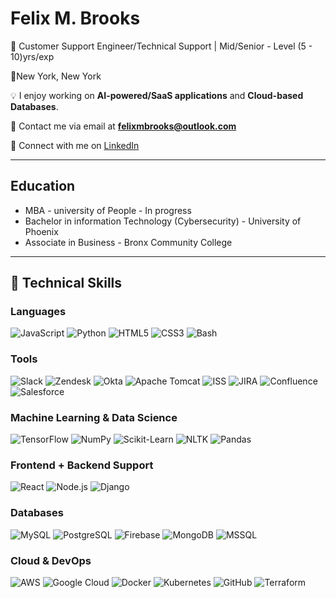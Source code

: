 # Felix M. Brooks

🚀 Customer Support Engineer/Technical Support | Mid/Senior - Level (5 - 10)yrs/exp

📍New York, New York

💡 I enjoy working on **AI-powered/SaaS applications** and **Cloud-based Databases**.    

📧 Contact me via email at **felixmbrooks@outlook.com**  

🔗 Connect with me on [LinkedIn](https://www.linkedin.com/in/felixbrooks/)

---
## Education
- MBA - university of People - In progress
- Bachelor in information Technology (Cybersecurity) - University of Phoenix
- Associate in Business - Bronx Community College
---

## 🚀 Technical Skills

### Languages
![JavaScript](https://img.shields.io/badge/-JavaScript-F7DF1E?style=flat&logo=javascript&logoColor=black)
![Python](https://img.shields.io/badge/-Python-3776AB?style=flat&logo=python&logoColor=white)
![HTML5](https://img.shields.io/badge/-HTML5-E34F26?style=flat&logo=html5&logoColor=white)
![CSS3](https://img.shields.io/badge/-CSS3-1572B6?style=flat&logo=css3&logoColor=white)
![Bash](https://img.shields.io/badge/-Bash-4EAA25?style=flat&logo=gnu-bash&logoColor=white)

### Tools
![Slack](https://img.shields.io/badge/-Slack-4A154B?style=flat&logo=slack&logoColor=white)
![Zendesk](https://img.shields.io/badge/-Zendesk-03363D?style=flat&logo=zendesk&logoColor=white)
![Okta](https://img.shields.io/badge/-Okta-007DC1?style=flat&logo=okta&logoColor=white)
![Apache Tomcat](https://img.shields.io/badge/-Apache%20Tomcat-F8DC75?style=flat&logo=apache-tomcat&logoColor=black)
![ISS](https://img.shields.io/badge/-ISS-005288?style=flat&logo=iss&logoColor=white)
![JIRA](https://img.shields.io/badge/-JIRA-0052CC?style=flat&logo=jira&logoColor=white)
![Confluence](https://img.shields.io/badge/-Confluence-172B4D?style=flat&logo=confluence&logoColor=white)
![Salesforce](https://img.shields.io/badge/-Salesforce-00A1E0?style=flat&logo=salesforce&logoColor=white)

### Machine Learning & Data Science
![TensorFlow](https://img.shields.io/badge/-TensorFlow-FF6F00?style=flat&logo=tensorflow&logoColor=white)
![NumPy](https://img.shields.io/badge/-NumPy-013243?style=flat&logo=numpy&logoColor=white)
![Scikit-Learn](https://img.shields.io/badge/-Scikit%20Learn-F7931E?style=flat&logo=scikit-learn&logoColor=black)
![NLTK](https://img.shields.io/badge/-NLTK-76B900?style=flat&logo=python&logoColor=white)
![Pandas](https://img.shields.io/badge/-Pandas-150458?style=flat&logo=pandas&logoColor=white)


### Frontend + Backend Support
![React](https://img.shields.io/badge/-React-61DAFB?style=flat&logo=react&logoColor=black)
![Node.js](https://img.shields.io/badge/-Node.js-339933?style=flat&logo=node.js&logoColor=white)
![Django](https://img.shields.io/badge/-Django-092E20?style=flat&logo=django&logoColor=white)


### Databases
![MySQL](https://img.shields.io/badge/-MySQL-4479A1?style=flat&logo=mysql&logoColor=white)
![PostgreSQL](https://img.shields.io/badge/-PostgreSQL-336791?style=flat&logo=postgresql&logoColor=white)
![Firebase](https://img.shields.io/badge/-Firebase-FFCA28?style=flat&logo=firebase&logoColor=black)
![MongoDB](https://img.shields.io/badge/-MongoDB-47A248?style=flat&logo=mongodb&logoColor=white)
![MSSQL](https://img.shields.io/badge/-Microsoft%20SQL%20Server-CC2927?style=flat&logo=microsoft-sql-server&logoColor=white)

### Cloud & DevOps
![AWS](https://img.shields.io/badge/-AWS-232F3E?style=flat&logo=amazon-aws&logoColor=white)
![Google Cloud](https://img.shields.io/badge/-Google%20Cloud-4285F4?style=flat&logo=google-cloud&logoColor=white)
![Docker](https://img.shields.io/badge/-Docker-2496ED?style=flat&logo=docker&logoColor=white)
![Kubernetes](https://img.shields.io/badge/-Kubernetes-326CE5?style=flat&logo=kubernetes&logoColor=white)
![GitHub](https://img.shields.io/badge/-GitHub-181717?style=flat&logo=github&logoColor=white)
![Terraform](https://img.shields.io/badge/-Terraform-623CE4?style=flat&logo=terraform&logoColor=white)
